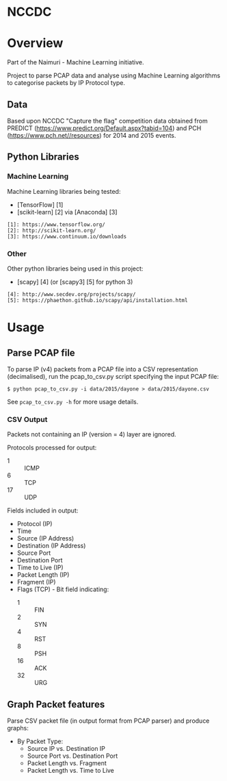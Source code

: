 NCCDC
=====

# Overview

Part of the Naimuri - Machine Learning initiative.

Project to parse PCAP data and analyse using Machine Learning algorithms to categorise packets by IP Protocol type.

## Data

Based upon NCCDC "Capture the flag" competition data obtained from PREDICT (https://www.predict.org/Default.aspx?tabid=104) and PCH (https://www.pch.net//resources) for 2014 and 2015 events.

## Python Libraries

### Machine Learning

Machine Learning libraries being tested:
	<ul>
		<li>[TensorFlow] [1]</li>
		<li>[scikit-learn] [2] via [Anaconda] [3]</li>
	</ul>

	[1]: https://www.tensorflow.org/
	[2]: http://scikit-learn.org/
	[3]: https://www.continuum.io/downloads

### Other

Other python libraries being used in this project:
	<ul>
		<li>[scapy] [4] (or [scapy3] [5] for python 3)</li>
	</ul>

	[4]: http://www.secdev.org/projects/scapy/
	[5]: https://phaethon.github.io/scapy/api/installation.html

# Usage

## Parse PCAP file

To parse IP (v4) packets from a PCAP file into a CSV representation (decimalised), run the pcap_to_csv.py script specifying the input PCAP file:

	$ python pcap_to_csv.py -i data/2015/dayone > data/2015/dayone.csv

See `pcap_to_csv.py -h` for more usage details.

### CSV Output

Packets not containing an IP (version = 4) layer are ignored.

Protocols processed for output:
<dl>
	<dt>1</dt><dd>ICMP</dd>
	<dt>6</dt><dd>TCP</dd>
	<dt>17</dt><dd>UDP</dd>
</dl>

Fields included in output:
<ul>
	<li>Protocol (IP)</li>
	<li>Time</li>
	<li>Source (IP Address)</li>
	<li>Destination (IP Address)</li>
	<li>Source Port</li>
	<li>Destination Port</li>
	<li>Time to Live (IP)</li>
	<li>Packet Length (IP)</li>
	<li>Fragment (IP)</li>
	<li>Flags (TCP)
		- Bit field indicating:
		<dl>
			<dt>1</dt><dd>FIN</dd>
			<dt>2</dt><dd>SYN</dd>
			<dt>4</dt><dd>RST</dd>
			<dt>8</dt><dd>PSH</dd>
			<dt>16</dt><dd>ACK</dd>
			<dt>32</dt><dd>URG</dd>
		</dl>
	</li>
</ul>

## Graph Packet features

Parse CSV packet file (in output format from PCAP parser) and produce graphs:

<ul>
	<li>By Packet Type:
		<ul>
			<li>Source IP vs. Destination IP</li>
			<li>Source Port vs. Destination Port</li>
			<li>Packet Length vs. Fragment</li>
			<li>Packet Length vs. Time to Live</li>
		</ul>
	</li>
</ul>